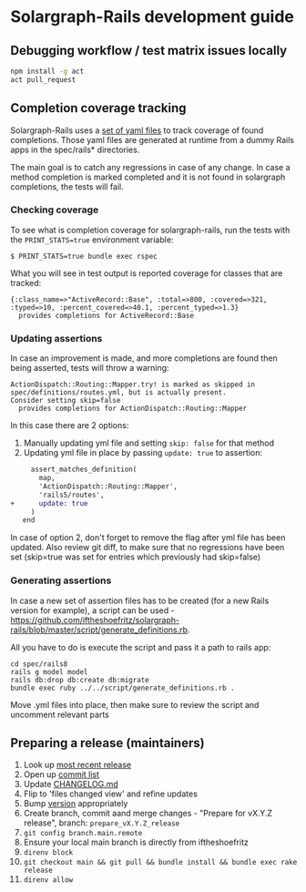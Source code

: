# Solargraph-Rails development guide

## Debugging workflow / test matrix issues locally

```sh
npm install -g act
act pull_request
```

## Completion coverage tracking

Solargraph-Rails uses a [set of yaml files](https://github.com/iftheshoefritz/solargraph-rails/tree/master/spec/definitions) to track coverage of found completions.
Those yaml files are generated at runtime from a dummy Rails apps in the spec/rails* directories.

The main goal is to catch any regressions in case of any change. In case a method completion is marked completed and it is not found in solargraph completions, the tests will fail.

### Checking coverage

To see what is completion coverage for solargraph-rails, run the tests with the `PRINT_STATS=true` environment variable:

```
$ PRINT_STATS=true bundle exec rspec
```

What you will see in test output is reported coverage for classes that are tracked:

```
{:class_name=>"ActiveRecord::Base", :total=>800, :covered=>321, :typed=>10, :percent_covered=>40.1, :percent_typed=>1.3}
  provides completions for ActiveRecord::Base
```

### Updating assertions

In case an improvement is made, and more completions are found then being asserted, tests will throw a warning:

```
ActionDispatch::Routing::Mapper.try! is marked as skipped in spec/definitions/routes.yml, but is actually present.
Consider setting skip=false
  provides completions for ActionDispatch::Routing::Mapper
```

In this case there are 2 options:
1. Manually updating yml file and setting `skip: false` for that method
2. Updating yml file in place by passing `update: true` to assertion:

```diff
     assert_matches_definition(
       map,
       'ActionDispatch::Routing::Mapper',
       'rails5/routes',
+      update: true
     )
   end
```

In case of option 2, don't forget to remove the flag after yml file has been updated. Also review git diff, to make sure that no regressions have been set (skip=true was set for entries which previously had skip=false)

### Generating assertions

In case a new set of assertion files has to be created (for a new Rails version for example), a script can be used - https://github.com/iftheshoefritz/solargraph-rails/blob/master/script/generate_definitions.rb.

All you have to do is execute the script and pass it a path to rails app:

```
cd spec/rails8
rails g model model
rails db:drop db:create db:migrate
bundle exec ruby ../../script/generate_definitions.rb .
```

Move .yml files into place, then make sure to review the script and uncomment relevant parts

## Preparing a release (maintainers)

1. Look up [most recent release](https://rubygems.org/gems/solargraph-rails)
2. Open up [commit list](https://github.com/iftheshoefritz/solargraph-rails/compare/v1.2.2...main)
3. Update [CHANGELOG.md](./CHANGELOG.md)
4. Flip to 'files changed view' and refine updates
5. Bump [version](./lib/solargraph/rails/version.rb) appropriately
6. Create branch, commit aand merge changes - "Prepare for vX.Y.Z release", branch: `prepare_vX.Y.Z_release`
7. `git config branch.main.remote`
8. Ensure your local main branch is directly from iftheshoefritz
9. `direnv block`
10. `git checkout main && git pull && bundle install && bundle exec rake release`
11. `direnv allow`
